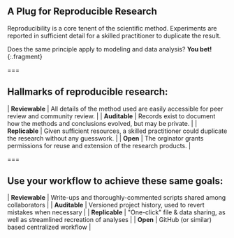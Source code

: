 ---
---

## A Plug for Reproducible Research

Reproducibility is a core tenent of the scientific method.
Experiments are reported in sufficient detail for a skilled practitioner to duplicate the result.

Does the same principle apply to modeling and data analysis? **You bet!**
{:.fragment}

===

## Hallmarks of reproducible research:

| **Reviewable**  | All details of the method used are easily accessible for peer review and community review.             |
| **Auditable**   | Records exist to document how the methods and conclusions evolved, but may be private.                 |
| **Replicable**  | Given sufficient resources, a skilled practitioner could duplicate the research without any guesswork. |
| **Open**        | The orginator grants permissions for reuse and extension of the research products.                     |

[//]: # " Victoria Stodden et al. (2013) "

===

## Use your workflow to achieve these same goals:

| **Reviewable** | Write-ups and thoroughly-commented scripts shared among collaborators          |
| **Auditable**  | Versioned project history, used to revert mistakes when necessary              |
| **Replicable** | "One-click" file & data sharing, as well as streamlined recreation of analyses |
| **Open**       | GitHub (or similar) based centralized workflow                                 |
